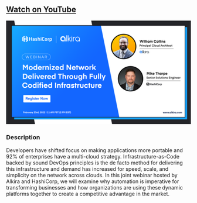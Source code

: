 ## [Watch on YouTube](https://www.youtube.com/watch?v=KWDQ1ycQowg)

![HashiCorp + Alkira Webinar](./images/intro.png)

### Description
Developers have shifted focus on making applications more portable and 92% of enterprises have a multi-cloud strategy. Infrastructure-as-Code backed by sound DevOps principles is the de facto method for delivering this infrastructure and demand has increased for speed, scale, and simplicity on the network across clouds. In this joint webinar hosted by Alkira and HashiCorp, we will examine why automation is imperative for transforming businesses and how organizations are using these dynamic platforms together to create a competitive advantage in the market.